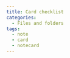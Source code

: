 ```yaml
---
title: Card checklist
categories:
  - Files and folders
tags:
  - note
  - card
  - notecard
---
```

